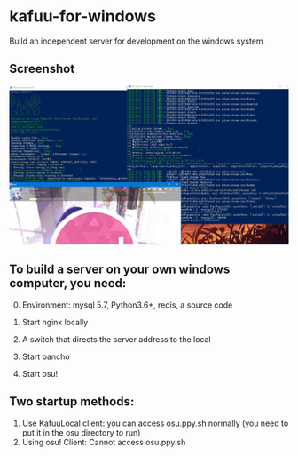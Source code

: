 ﻿# kafuu-for-windows

Build an independent server for development on the windows system

## Screenshot

![shot](https://github.com/kafuu-osu/kafuu-for-windows/blob/master/demo.jpg)


## To build a server on your own windows computer, you need:

0. Environment: mysql 5.7, Python3.6+, redis, a source code

1. Start nginx locally

2. A switch that directs the server address to the local

3. Start bancho

4. Start osu!

## Two startup methods:

1. Use KafuuLocal client: you can access osu.ppy.sh normally (you need to put it in the osu directory to run)
2. Using osu! Client: Cannot access osu.ppy.sh
